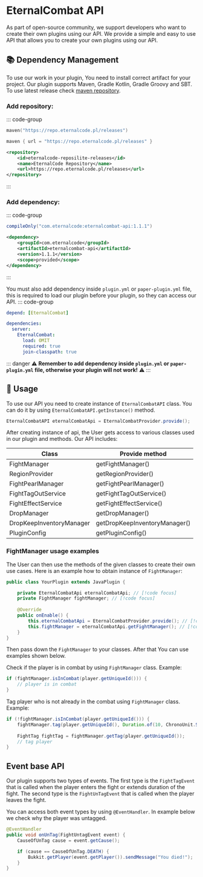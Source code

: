 # EternalCombat API

As part of open-source community, we support developers who want to create their own plugins using our API. We provide a simple and easy to use API that allows you to create your own plugins using our API.

## 📚 Dependency Management

To use our work in your plugin, You need to install correct artifact for your project. Our plugin supports Maven, Gradle Kotlin, Gradle Groovy and SBT.
To use latest release check [maven repository](https://repo.eternalcode.pl/#/releases/com/eternalcode/eternalcombat-api).

### Add repository:


::: code-group

```kotlin [KTS]
maven("https://repo.eternalcode.pl/releases")
```
```groovy [Gradle]
maven { url = "https://repo.eternalcode.pl/releases" }
```

```xml [Maven]
<repository>
    <id>eternalcode-reposilite-releases</id>
    <name>EternalCode Repository</name>
    <url>https://repo.eternalcode.pl/releases</url>
</repository>
```

:::

### Add dependency:

::: code-group

```groovy [Gradle]
compileOnly("com.eternalcode:eternalcombat-api:1.1.1")
```

```xml [Maven]
<dependency>
    <groupId>com.eternalcode</groupId>
    <artifactId>eternalcombat-api</artifactId>
    <version>1.1.1</version>
    <scope>provided</scope>
</dependency>
```

:::

You must also add dependency inside `plugin.yml` or `paper-plugin.yml` file, this is required to load our plugin before your plugin, so they can access our API.
::: code-group

```yaml [plugin.yml]
depend: [EternalCombat]
```

```yaml [paper-plugin.yml]
dependencies:
  server:
    EternalCombat:
      load: OMIT
      required: true
      join-classpath: true
```

::: danger
:warning: **Remember to add dependency inside `plugin.yml` or `paper-plugin.yml` file, otherwise your plugin will not work!** :warning:
:::

## 📝 Usage
To use our API you need to create instance of `EternalCombatAPI` class. You can do it by using `EternalCombatAPI.getInstance()` method.

```java
EternalCombatAPI eternalCombatApi = EternalCombatProvider.provide();
```
After creating instance of api, the User gets access to various classes used in our plugin and methods.
Our API includes:

| Class                    | Provide method                |
|--------------------------|-------------------------------|
| FightManager             | getFightManager()             |
| RegionProvider           | getRegionProvider()           |
| FightPearlManager        | getFightPearlManager()        |
| FightTagOutService       | getFightTagOutService()       |
| FightEffectService       | getFightEffectService()       |
| DropManager              | getDropManager()              |
| DropKeepInventoryManager | getDropKeepInventoryManager() |
| PluginConfig             | getPluginConfig()             |


### FightManager usage examples

The User can then use the methods of the given classes to create their own use cases. Here is an example how to obtain instance of `FightManager`:

```java
public class YourPlugin extends JavaPlugin {

    private EternalCombatApi eternalCombatApi; // [!code focus]
    private FightManager fightManager; // [!code focus]
    
    @Override
    public onEnable() {
        this.eternalCombatApi = EternalCombatProvider.provide(); // [!code focus]
        this.fightManager = eternalCombatApi.getFightManager(); // [!code focus]
    }
}
```

Then pass down the `FightManager` to your classes. After that You can use examples shown below.

Check if the player is in combat by using `FightManager` class. Example:

```java
if (fightManager.isInCombat(player.getUniqueId())) {
    // player is in combat
}
```

Tag player who is not already in the combat using `FightManager` class. Example:

```java
if (!fightManager.isInCombat(player.getUniqueId())) {
    fightManager.tag(player.getUniqueId(), Duration.of(10, ChronoUnit.SECONDS), CauseOfTag.COMMAND);
    
    FightTag fightTag = fightManager.getTag(player.getUniqueId());
    // tag player
}
```

## Event base API

Our plugin supports two types of events. 
The first type is the `FightTagEvent` that is called when the player enters the fight or extends duration of the fight. 
The second type is the `FightUnTagEvent` that is called when the player leaves the fight.

You can access both event types by using `@EventHandler`. In example below we check why the player was untagged.

```java
@EventHandler
public void onUnTag(FightUntagEvent event) {
    CauseOfUnTag cause = event.getCause();

    if (cause == CauseOfUnTag.DEATH) {
        Bukkit.getPlayer(event.getPlayer()).sendMessage("You died!");
    }
}
```
